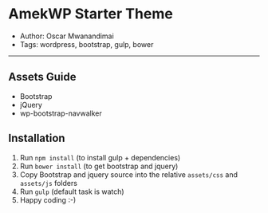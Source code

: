 # AmekWP Starter Theme
* Author: Oscar Mwanandimai
* Tags: wordpress, bootstrap, gulp, bower

---

## Assets Guide
* Bootstrap
* jQuery
* wp-bootstrap-navwalker

## Installation
1. Run `npm install` (to install gulp + dependencies)
2. Run `bower install` (to get bootstrap and jquery)
3. Copy Bootstrap and jquery source into the relative `assets/css` and `assets/js` folders
4. Run `gulp` (default task is watch)
5. Happy coding :-)